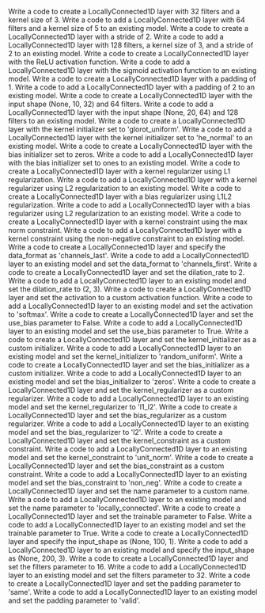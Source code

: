 Write a code to create a LocallyConnected1D layer with 32 filters and a kernel size of 3.
Write a code to add a LocallyConnected1D layer with 64 filters and a kernel size of 5 to an existing model.
Write a code to create a LocallyConnected1D layer with a stride of 2.
Write a code to add a LocallyConnected1D layer with 128 filters, a kernel size of 3, and a stride of 2 to an existing model.
Write a code to create a LocallyConnected1D layer with the ReLU activation function.
Write a code to add a LocallyConnected1D layer with the sigmoid activation function to an existing model.
Write a code to create a LocallyConnected1D layer with a padding of 1.
Write a code to add a LocallyConnected1D layer with a padding of 2 to an existing model.
Write a code to create a LocallyConnected1D layer with the input shape (None, 10, 32) and 64 filters.
Write a code to add a LocallyConnected1D layer with the input shape (None, 20, 64) and 128 filters to an existing model.
Write a code to create a LocallyConnected1D layer with the kernel initializer set to 'glorot_uniform'.
Write a code to add a LocallyConnected1D layer with the kernel initializer set to 'he_normal' to an existing model.
Write a code to create a LocallyConnected1D layer with the bias initializer set to zeros.
Write a code to add a LocallyConnected1D layer with the bias initializer set to ones to an existing model.
Write a code to create a LocallyConnected1D layer with a kernel regularizer using L1 regularization.
Write a code to add a LocallyConnected1D layer with a kernel regularizer using L2 regularization to an existing model.
Write a code to create a LocallyConnected1D layer with a bias regularizer using L1L2 regularization.
Write a code to add a LocallyConnected1D layer with a bias regularizer using L2 regularization to an existing model.
Write a code to create a LocallyConnected1D layer with a kernel constraint using the max norm constraint.
Write a code to add a LocallyConnected1D layer with a kernel constraint using the non-negative constraint to an existing model.
Write a code to create a LocallyConnected1D layer and specify the data_format as 'channels_last'.
Write a code to add a LocallyConnected1D layer to an existing model and set the data_format to 'channels_first'.
Write a code to create a LocallyConnected1D layer and set the dilation_rate to 2.
Write a code to add a LocallyConnected1D layer to an existing model and set the dilation_rate to (2, 3).
Write a code to create a LocallyConnected1D layer and set the activation to a custom activation function.
Write a code to add a LocallyConnected1D layer to an existing model and set the activation to 'softmax'.
Write a code to create a LocallyConnected1D layer and set the use_bias parameter to False.
Write a code to add a LocallyConnected1D layer to an existing model and set the use_bias parameter to True.
Write a code to create a LocallyConnected1D layer and set the kernel_initializer as a custom initializer.
Write a code to add a LocallyConnected1D layer to an existing model and set the kernel_initializer to 'random_uniform'.
Write a code to create a LocallyConnected1D layer and set the bias_initializer as a custom initializer.
Write a code to add a LocallyConnected1D layer to an existing model and set the bias_initializer to 'zeros'.
Write a code to create a LocallyConnected1D layer and set the kernel_regularizer as a custom regularizer.
Write a code to add a LocallyConnected1D layer to an existing model and set the kernel_regularizer to 'l1_l2'.
Write a code to create a LocallyConnected1D layer and set the bias_regularizer as a custom regularizer.
Write a code to add a LocallyConnected1D layer to an existing model and set the bias_regularizer to 'l2'.
Write a code to create a LocallyConnected1D layer and set the kernel_constraint as a custom constraint.
Write a code to add a LocallyConnected1D layer to an existing model and set the kernel_constraint to 'unit_norm'.
Write a code to create a LocallyConnected1D layer and set the bias_constraint as a custom constraint.
Write a code to add a LocallyConnected1D layer to an existing model and set the bias_constraint to 'non_neg'.
Write a code to create a LocallyConnected1D layer and set the name parameter to a custom name.
Write a code to add a LocallyConnected1D layer to an existing model and set the name parameter to 'locally_connected'.
Write a code to create a LocallyConnected1D layer and set the trainable parameter to False.
Write a code to add a LocallyConnected1D layer to an existing model and set the trainable parameter to True.
Write a code to create a LocallyConnected1D layer and specify the input_shape as (None, 100, 1).
Write a code to add a LocallyConnected1D layer to an existing model and specify the input_shape as (None, 200, 3).
Write a code to create a LocallyConnected1D layer and set the filters parameter to 16.
Write a code to add a LocallyConnected1D layer to an existing model and set the filters parameter to 32.
Write a code to create a LocallyConnected1D layer and set the padding parameter to 'same'.
Write a code to add a LocallyConnected1D layer to an existing model and set the padding parameter to 'valid'.